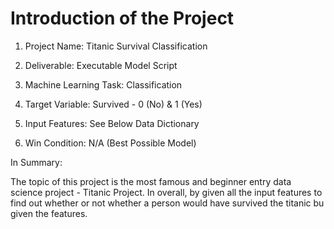 # Introduction of the Project

1. Project Name: Titanic Survival Classification

2. Deliverable: Executable Model Script

3. Machine Learning Task: Classification

4. Target Variable: Survived - 0 (No) & 1 (Yes)

5. Input Features: See Below Data Dictionary

6. Win Condition: N/A (Best Possible Model)


In Summary:

The topic of this project is the most famous and beginner entry data science project - Titanic Project. In overall, by given all the input features to find out whether or not whether a person would have survived the titanic bu given the features.
